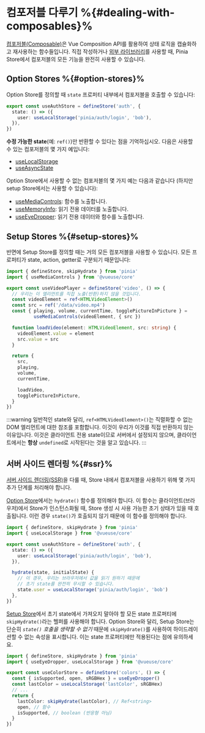 # 컴포저블 다루기 %{#dealing-with-composables}%

[컴포저블(Composable)](https://vuejs.org/guide/reusability/composables.html#composables)은 Vue Composition API를 활용하여 상태 로직을 캡슐화하고 재사용하는 함수들입니다. 직접 작성하거나 [외부 라이브러리](https://vueuse.org/)를 사용할 때, Pinia Store에서 컴포저블의 모든 기능을 완전히 사용할 수 있습니다.

## Option Stores %{#option-stores}%

<MasteringPiniaLink
  href="https://masteringpinia.com/lessons/using-composables-in-option-stores"
  title="Using Composables in Option Stores"
/>

Option Store를 정의할 때 `state` 프로퍼티 내부에서 컴포저블을 호출할 수 있습니다:

```ts
export const useAuthStore = defineStore('auth', {
  state: () => ({
    user: useLocalStorage('pinia/auth/login', 'bob'),
  }),
})
```

**수정 가능한 state**(예: `ref()`)만 반환할 수 있다는 점을 기억하십시오. 다음은 사용할 수 있는 컴포저블의 몇 가지 예입니다:

- [useLocalStorage](https://vueuse.org/core/useLocalStorage/)
- [useAsyncState](https://vueuse.org/core/useAsyncState/)

Option Store에서 사용할 수 없는 컴포저블의 몇 가지 예는 다음과 같습니다 (하지만 setup Store에서는 사용할 수 있습니다):

- [useMediaControls](https://vueuse.org/core/useMediaControls/): 함수를 노출합니다.
- [useMemoryInfo](https://vueuse.org/core/useMemory/): 읽기 전용 데이터를 노출합니다.
- [useEyeDropper](https://vueuse.org/core/useEyeDropper/): 읽기 전용 데이터와 함수를 노출합니다.

## Setup Stores %{#setup-stores}%

<MasteringPiniaLink
  href="https://masteringpinia.com/lessons/using-composables-in-setup-stores"
  title="Using Composables in Setup Stores"
/>

반면에 Setup Store를 정의할 때는 거의 모든 컴포저블을 사용할 수 있습니다. 모든 프로퍼티가 state, action, getter로 구분되기 때문입니다:

```ts
import { defineStore, skipHydrate } from 'pinia'
import { useMediaControls } from '@vueuse/core'

export const useVideoPlayer = defineStore('video', () => {
  // 우리는 이 엘리먼트를 직접 노출(반환)하지 않을 것입니다.
  const videoElement = ref<HTMLVideoElement>()
  const src = ref('/data/video.mp4')
  const { playing, volume, currentTime, togglePictureInPicture } =
          useMediaControls(videoElement, { src })

  function loadVideo(element: HTMLVideoElement, src: string) {
    videoElement.value = element
    src.value = src
  }

  return {
    src,
    playing,
    volume,
    currentTime,

    loadVideo,
    togglePictureInPicture,
  }
})
```

:::warning
일반적인 state와 달리, `ref<HTMLVideoElement>()`는 직렬화할 수 없는 DOM 엘리먼트에 대한 참조를 포함합니다. 이것이 우리가 이것를 직접 반환하지 않는 이유입니다. 이것은 클라이언트 전용 state이므로 서버에서 설정되지 않으며, 클라이언트에서는 **항상** `undefined`로 시작된다는 것을 알고 있습니다.
:::

## 서버 사이드 렌더링 %{#ssr}%

[서버 사이드 렌더링(SSR)](../ssr/index.md)을 다룰 때, Store 내에서 컴포저블을 사용하기 위해 몇 가지 추가 단계를 처리해야 합니다.

[Option Store](#option-stores)에서는 `hydrate()` 함수를 정의해야 합니다. 이 함수는 클라이언트(브라우저)에서 Store가 인스턴스화될 때, Store 생성 시 사용 가능한 초기 상태가 있을 때 호출됩니다. 이런 경우 `state()`가 호출되지 않기 때문에 이 함수를 정의해야 합니다.

```ts
import { defineStore, skipHydrate } from 'pinia'
import { useLocalStorage } from '@vueuse/core'

export const useAuthStore = defineStore('auth', {
  state: () => ({
    user: useLocalStorage('pinia/auth/login', 'bob'),
  }),

  hydrate(state, initialState) {
    // 이 경우, 우리는 브라우저에서 값을 읽기 원하기 때문에
    // 초기 state를 완전히 무시할 수 있습니다.
    state.user = useLocalStorage('pinia/auth/login', 'bob')
  },
})
```

[Setup Store](#setup-stores)에서 초기 state에서 가져오지 말아야 할 모든 state 프로퍼티에 `skipHydrate()`라는 헬퍼를 사용해야 합니다. Option Store와 달리, Setup Store는 단순히 *`state()` 호출을 생략할 수 없기* 때문에 `skipHydrate()`를 사용하여 하이드레이션할 수 없는 속성을 표시합니다. 이는 state 프로퍼티에만 적용된다는 점에 유의하세요.

```ts
import { defineStore, skipHydrate } from 'pinia'
import { useEyeDropper, useLocalStorage } from '@vueuse/core'

export const useColorStore = defineStore('colors', () => {
  const { isSupported, open, sRGBHex } = useEyeDropper()
  const lastColor = useLocalStorage('lastColor', sRGBHex)
  // ...
  return {
    lastColor: skipHydrate(lastColor), // Ref<string>
    open, // 함수
    isSupported, // boolean (반응형 아님)
  }
})
```
